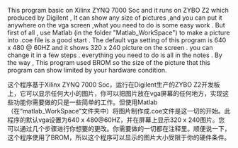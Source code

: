   This program basic on Xilinx ZYNQ 7000 Soc and it runs on ZYBO Z2 which produced by Digilent , It can show any size of pictures ,and you can put it  anywhere on the vga screen ,what you need to do is some easy work . But first of all , use Matlab (in the folder "Matlab_WorkSpace") to make a picture into .coe file is a good start . The default vga setting of this program is  640 x 480 @ 60HZ  and it shows 320 x 240 picture on the screen . you can change it in a few steps . everything you need to do is all in the notes . By the way , This program used BROM so the size of the picture that this program can show limited by your hardware condition.



这个程序基于Xilinx ZYNQ 7000 Soc，运行在Digilent生产的ZYBO Z2开发板上，它可以显示任何大小的图片，你可以把图片放在vga屏幕的任何地方，实现这些功能你需要做的只是一些简单的工作。但使用Matlab（在“matlab_WorkSpace”文件夹中）将图片制作成.coe文件是这一切的开始。此程序的默认vga设置为640 x 480@60HZ，并在屏幕上显示320 x 240图片。您可以通过几个步骤进行你想要的更改。你需要做的一切都在注释里。顺便说一下，这个程序使用了BROM，所以这个程序可以显示的图片大小受限于你的硬件条件。
